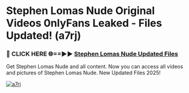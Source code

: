# Stephen Lomas Nude Original Videos 0nlyFans Leaked - Files Updated! (a7rj)

<h3>🔴 CLICK HERE 🌐==►► <a href="https://tinyurl.com/52m3yx9h" rel="nofollow">Stephen Lomas Nude Updated Files</a></h3>

Get Stephen Lomas Nude and all content. Now you can access all videos and pictures of Stephen Lomas Nude. New Updated Files 2025!

[![a7rj](https://i.imgur.com/TnHtlc8.gif)](https://tinyurl.com/52m3yx9h)
